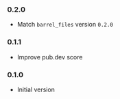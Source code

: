 ### 0.2.0

* Match `barrel_files` version `0.2.0`

### 0.1.1

* Improve pub.dev score

### 0.1.0

* Initial version
